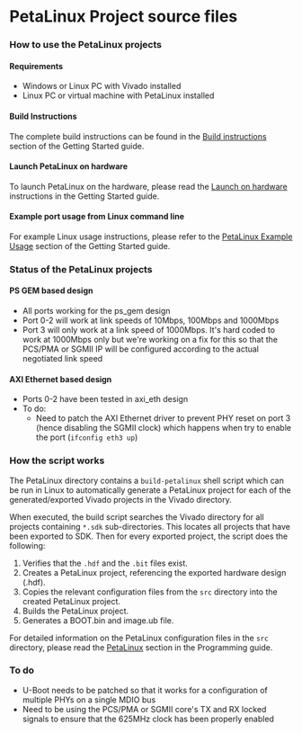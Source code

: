 PetaLinux Project source files
==============================

### How to use the PetaLinux projects

#### Requirements

* Windows or Linux PC with Vivado installed
* Linux PC or virtual machine with PetaLinux installed

#### Build Instructions

The complete build instructions can be found in the 
[Build instructions](https://docs.ethernet96.com/en/latest/getting_started.html#launch-on-hardware "Build instructions") 
section of the Getting Started guide.

#### Launch PetaLinux on hardware

To launch PetaLinux on the hardware, please read the 
[Launch on hardware](https://docs.ethernet96.com/en/latest/getting_started.html#launch-on-hardware "Launch on hardware") 
instructions in the Getting Started guide.

#### Example port usage from Linux command line

For example Linux usage instructions, please refer to the 
[PetaLinux Example Usage](https://docs.ethernet96.com/en/latest/getting_started.html#petalinux-example-usage "PetaLinux Example Usage") 
section of the Getting Started guide.

### Status of the PetaLinux projects

#### PS GEM based design

* All ports working for the ps_gem design
* Port 0-2 will work at link speeds of 10Mbps, 100Mbps and 1000Mbps
* Port 3 will only work at a link speed of 1000Mbps. It's hard coded to work at 1000Mbps only but we're working on a 
fix for this so that the PCS/PMA or SGMII IP will be configured according to the actual negotiated link speed

#### AXI Ethernet based design

* Ports 0-2 have been tested in axi_eth design
* To do:
  * Need to patch the AXI Ethernet driver to prevent PHY reset on port 3 (hence disabling the SGMII clock)
  which happens when try to enable the port (`ifconfig eth3 up`)

### How the script works

The PetaLinux directory contains a `build-petalinux` shell script which can be run in Linux to automatically
generate a PetaLinux project for each of the generated/exported Vivado projects in the Vivado directory.

When executed, the build script searches the Vivado directory for all projects containing `*.sdk` sub-directories.
This locates all projects that have been exported to SDK. Then for every exported project, the script
does the following:

1. Verifies that the `.hdf` and the `.bit` files exist.
2. Creates a PetaLinux project, referencing the exported hardware design (.hdf).
3. Copies the relevant configuration files from the `src` directory into the created
PetaLinux project.
4. Builds the PetaLinux project.
5. Generates a BOOT.bin and image.ub file.

For detailed information on the PetaLinux configuration files in the `src` directory, please read the 
[PetaLinux](hhttps://docs.ethernet96.com/en/latest/programming_guide.html#petalinux "PetaLinux") 
section in the Programming guide.

### To do

* U-Boot needs to be patched so that it works for a configuration of multiple PHYs
  on a single MDIO bus
* Need to be using the PCS/PMA or SGMII core's TX and RX locked signals to ensure
  that the 625MHz clock has been properly enabled
  

